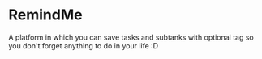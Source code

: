 # RemindMe
A platform in which you can save tasks and subtanks with optional tag so you don't forget anything to do in your life :D

